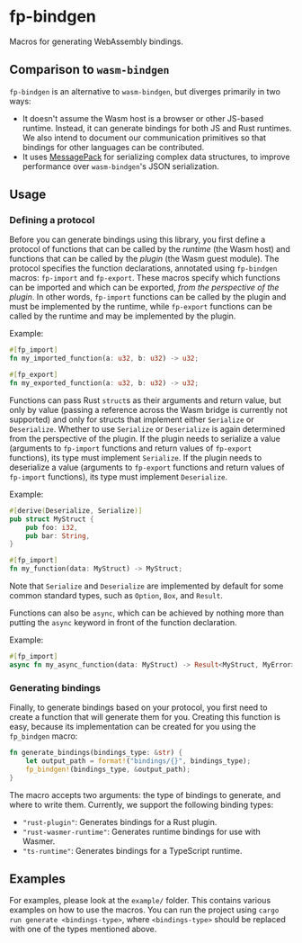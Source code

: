 # fp-bindgen

Macros for generating WebAssembly bindings.

## Comparison to `wasm-bindgen`

`fp-bindgen` is an alternative to `wasm-bindgen`, but diverges primarily in two ways:

- It doesn't assume the Wasm host is a browser or other JS-based runtime. Instead, it can generate
  bindings for both JS and Rust runtimes. We also intend to document our communication primitives so
  that bindings for other languages can be contributed.
- It uses [MessagePack](https://msgpack.org/index.html) for serializing complex data structures, to
  improve performance over `wasm-bindgen`'s JSON serialization.

## Usage

### Defining a protocol

Before you can generate bindings using this library, you first define a protocol of functions that
can be called by the _runtime_ (the Wasm host) and functions that can be called by the _plugin_ (the
Wasm guest module). The protocol specifies the function declarations, annotated using `fp-bindgen`
macros: `fp-import` and `fp-export`. These macros specify which functions can be imported and which
can be exported, _from the perspective of the plugin_. In other words, `fp-import` functions can be
called by the plugin and must be implemented by the runtime, while `fp-export` functions can be
called by the runtime and may be implemented by the plugin.

Example:

```rust
#[fp_import]
fn my_imported_function(a: u32, b: u32) -> u32;

#[fp_export]
fn my_exported_function(a: u32, b: u32) -> u32;
```

Functions can pass Rust `struct`s as their arguments and return value, but only by value (passing
a reference across the Wasm bridge is currently not supported) and only for structs that implement
either `Serialize` or `Deserialize`. Whether to use `Serialize` or `Deserialize` is again determined
from the perspective of the plugin. If the plugin needs to serialize a value (arguments to
`fp-import` functions and return values of `fp-export` functions), its type must implement
`Serialize`. If the plugin needs to deserialize a value (arguments to `fp-export` functions and
return values of `fp-import` functions), its type must implement `Deserialize`.

Example:

```rust
#[derive(Deserialize, Serialize)]
pub struct MyStruct {
    pub foo: i32,
    pub bar: String,
}

#[fp_import]
fn my_function(data: MyStruct) -> MyStruct;
```

Note that `Serialize` and `Deserialize` are implemented by default for some common standard types,
such as `Option`, `Box`, and `Result`.

Functions can also be `async`, which can be achieved by nothing more than putting the `async`
keyword in front of the function declaration.

Example:

```rust
#[fp_import]
async fn my_async_function(data: MyStruct) -> Result<MyStruct, MyError>;
```

### Generating bindings

Finally, to generate bindings based on your protocol, you first need to create a function that will
generate them for you. Creating this function is easy, because its implementation can be created for
you using the `fp_bindgen` macro:

```rust
fn generate_bindings(bindings_type: &str) {
    let output_path = format!("bindings/{}", bindings_type);
    fp_bindgen!(bindings_type, &output_path);
}
```

The macro accepts two arguments: the type of bindings to generate, and where to write them.
Currently, we support the following binding types:

- `"rust-plugin"`: Generates bindings for a Rust plugin.
- `"rust-wasmer-runtime"`: Generates runtime bindings for use with Wasmer.
- `"ts-runtime"`: Generates bindings for a TypeScript runtime.

## Examples

For examples, please look at the `example/` folder. This contains various examples on how to use
the macros. You can run the project using `cargo run generate <bindings-type>`, where
`<bindings-type>` should be replaced with one of the types mentioned above.
